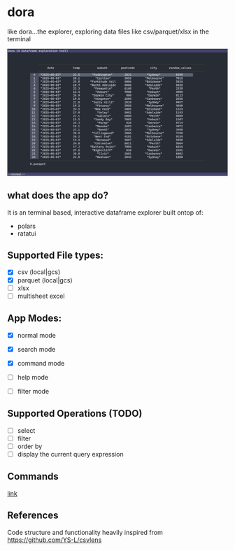 # dora
like dora...the explorer, exploring data files like csv/parquet/xlsx in the terminal

![](./assets/screenshot.png)

## what does the app do?
It is an terminal based, interactive dataframe explorer built ontop of:
- polars
- ratatui

## Supported File types: 
- [x] csv (local|gcs)
- [x] parquet (local|gcs)
- [ ] xlsx
- [ ] multisheet excel

## App Modes:
- [x] normal mode
- [x] search mode
- [x] command mode
- [ ] help mode
- [ ] filter mode


## Supported Operations (TODO)
- [ ] select
- [ ] filter
- [ ] order by
- [ ] display the current query expression

## Commands
[link](./docs/commands.md)

## References
Code structure and functionality heavily inspired from https://github.com/YS-L/csvlens